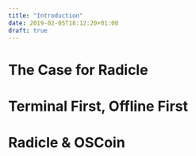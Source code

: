 ```yaml
---
title: "Introduction"
date: 2019-02-05T18:12:20+01:00
draft: true
---
```


# The Case for Radicle

# Terminal First, Offline First

# Radicle & OSCoin
